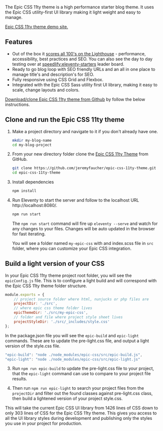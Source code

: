 <p>The Epic CSS 11ty theme is a high performance starter blog theme. It uses the Epic CSS utility-first UI library making it light weight and easy to manage.</p>

<p><a href="https://epic-css-11ty-theme.netlify.app/" target="_blank" rel="noopener">Epic CSS 11ty theme demo site.</a></p>

<h2>Features</h2>

<ul>
<li>Out of the box it <a href="https://pagespeed.web.dev/analysis/https-epic-css-11ty-theme-netlify-app/lzi2towjuf?form_factor=mobile" target="_blank" rel="noopener">scores all 100's on the Lighthouse</a> - performance, accessibility, best practices and SEO. You can also see the day to day testing over at <a href="https://eleventy-starters--speedlify.netlify.app/eleventy-starters/" target="_blank" rel="noopener">speedlify:eleventy-starters</a> leader board.</li>
<li>Ready to go blog loop with SEO friendly URLs and an all in one place to manage title's and description's for SEO.</li>
<li>Fully responsive using CSS Grid and Flexbox.</li>
<li>Integrated with the Epic CSS Sass utility first UI library, making it easy to scale, change layouts and colors.</li>
</ul>

<p><a href="https://github.com/jeremyfaucher/epic-css-11ty-theme" target="_blank" rel="noopener">Download/clone Epic CSS 11ty theme from Github</a> by follow the below instructions.</p>

<h2>Clone and run the Epic CSS 11ty theme</h2>

1. Make a project directory and navigate to it if you don't already have one.

    ```sh
    mkdir my-blog-name
    cd my-blog-project
    ```
2. From your new directory folder clone the [Epic CSS 11ty Theme](https://github.com/jeremyfaucher/epic-css-11ty-theme) from GitHub.

    ```sh
    git clone https://github.com/jeremyfaucher/epic-css-11ty-theme.git
    cd epic-css-11ty-theme
    ```

3. Install dependencies

    ```sh
    npm install
    ```
4. Run Eleventy to start the server and follow to the localhost URL http://localhost:8080/.

    ```sh
    npm run start
    ```

    The `npm run start` command will fire up `eleventy --serve` and watch for any changes to your files. Changes will be auto updated in the browser for fast iterating.

    You will see a folder named `my-epic-css` with and index.scss file in `src` folder, where you can customize your Epic CSS integration.

## Build a light version of your CSS

In your Epic CSS 11ty theme project root folder, you will see the `epicConfig.js` file. This is to configure a light build and will correspond with the Epic CSS 11ty theme folder structure.

```js
module.exports = {
    // project source folder where html, nunjucks or php files are
    projectDir: './src',
    // where epic css theme folder lives
    epicThemeDir: './src/my-epic-css',
    // folder and file where project style sheet lives
    projectStyleDir: './src/_includes/style.css'
};
```

In the package.json file you will see the `epic-build` and `epic-light` commands. These are to update the pre-light.css file, and output a light version of the style.css file.

```js
"epic-build": "node ./node_modules/epic-css/src/epic-build.js",
"epic-light": "node ./node_modules/epic-css/src/epic-light.js"
```

3. Run `npm run epic-build` to update the pre-light.css file to your project, that the `epic-light` command can use to compare to your project file results.

4. Then run `npm run epic-light` to search your project files from the `projectDir` and filter out the found classes against pre-light.css class, then build a lightened version of your project style.css.

This will take the current Epic CSS UI library from 1426 lines of CSS down to only 303 lines of CSS for the Epic CSS 11ty theme. This gives you access to all the UI library styles during development and publishing only the styles you use in your project for production.